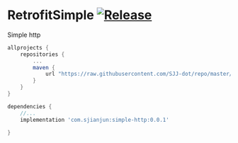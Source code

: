 # RetrofitSimple [![Release](https://jitpack.io/v/SJJ-dot/RetrofitSimple.svg)](https://jitpack.io/#SJJ-dot/RetrofitSimple)

Simple http


```groovy
allprojects {
    repositories {
        ...
        maven {
            url "https://raw.githubusercontent.com/SJJ-dot/repo/master/repository"
        }
    }
}

dependencies {
    //...
    implementation 'com.sjianjun:simple-http:0.0.1'

}

```